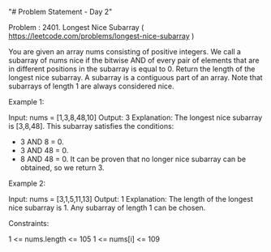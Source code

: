 "# Problem Statement - Day 2" 

Problem : 2401. Longest Nice Subarray ( https://leetcode.com/problems/longest-nice-subarray )

You are given an array nums consisting of positive integers.
We call a subarray of nums nice if the bitwise AND of every pair of elements that are in different positions in the subarray is equal to 0.
Return the length of the longest nice subarray.
A subarray is a contiguous part of an array.
Note that subarrays of length 1 are always considered nice.

Example 1:

Input: nums = [1,3,8,48,10]
Output: 3
Explanation: The longest nice subarray is [3,8,48]. This subarray satisfies the conditions:
- 3 AND 8 = 0.
- 3 AND 48 = 0.
- 8 AND 48 = 0.
It can be proven that no longer nice subarray can be obtained, so we return 3.

Example 2:

Input: nums = [3,1,5,11,13]
Output: 1
Explanation: The length of the longest nice subarray is 1. Any subarray of length 1 can be chosen.
 

Constraints:

1 <= nums.length <= 105
1 <= nums[i] <= 109
